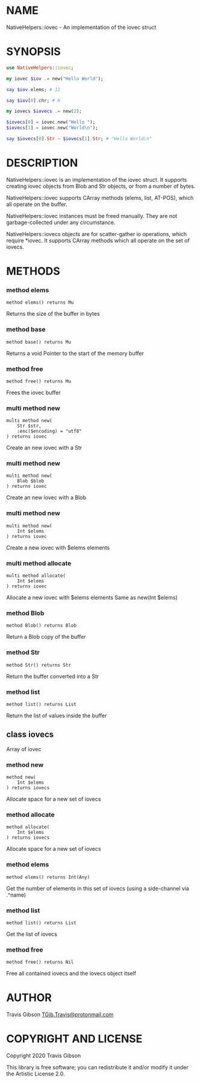NAME
====

NativeHelpers::iovec - An implementation of the iovec struct

SYNOPSIS
========

```raku
use NativeHelpers::iovec;

my iovec $iov .= new("Hello World");

say $iov.elems; # 11

say $iov[0].chr; # H

my iovecs $iovecs .= new(2);

$iovecs[0] = iovec.new("Hello ");
$iovecs[1] = iovec.new("World\n");

say $iovecs[0].Str ~ $iovecs[1].Str; # "Hello World\n"
```

DESCRIPTION
===========

NativeHelpers::iovec is an implementation of the iovec struct. It supports creating iovec objects from Blob and Str objects, or from a number of bytes.

NativeHelpers::iovec supports CArray methods (elems, list, AT-POS), which all operate on the buffer.

NativeHelpers::iovec instances must be freed manually. They are not garbage-collected under any circumstance.

NativeHelpers::iovecs objects are for scatter-gather io operations, which require *iovec. It supports CArray methods which all operate on the set of iovecs.

METHODS
=======

### method elems

```perl6
method elems() returns Mu
```

Returns the size of the buffer in bytes

### method base

```perl6
method base() returns Mu
```

Returns a void Pointer to the start of the memory buffer

### method free

```perl6
method free() returns Mu
```

Frees the iovec buffer

### multi method new

```perl6
multi method new(
    Str $str,
    :enc($encoding) = "utf8"
) returns iovec
```

Create an new iovec with a Str

### multi method new

```perl6
multi method new(
    Blob $blob
) returns iovec
```

Create an new iovec with a Blob

### multi method new

```perl6
multi method new(
    Int $elems
) returns iovec
```

Create a new iovec with $elems elements

### multi method allocate

```perl6
multi method allocate(
    Int $elems
) returns iovec
```

Allocate a new iovec with $elems elements Same as new(Int $elems)

### method Blob

```perl6
method Blob() returns Blob
```

Return a Blob copy of the buffer

### method Str

```perl6
method Str() returns Str
```

Return the buffer converted into a Str

### method list

```perl6
method list() returns List
```

Return the list of values inside the buffer

class iovecs
------------

Array of iovec

### method new

```perl6
method new(
    Int $elems
) returns iovecs
```

Allocate space for a new set of iovecs

### method allocate

```perl6
method allocate(
    Int $elems
) returns iovecs
```

Allocate space for a new set of iovecs

### method elems

```perl6
method elems() returns Int(Any)
```

Get the number of elements in this set of iovecs (using a side-channel via .^name)

### method list

```perl6
method list() returns List
```

Get the list of iovecs

### method free

```perl6
method free() returns Nil
```

Free all contained iovecs and the iovecs object itself

AUTHOR
======

Travis Gibson <TGib.Travis@protonmail.com>

COPYRIGHT AND LICENSE
=====================

Copyright 2020 Travis Gibson

This library is free software; you can redistribute it and/or modify it under the Artistic License 2.0.

